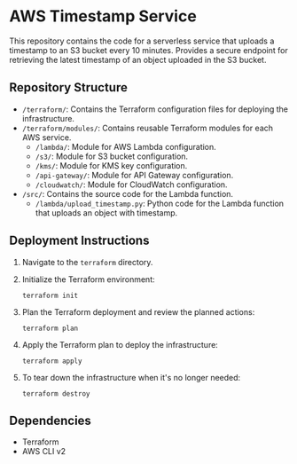 # AWS Timestamp Service

This repository contains the code for a serverless service that uploads a timestamp to an S3 bucket every 10 minutes.
Provides a secure endpoint for retrieving the latest timestamp of an object uploaded in the S3 bucket.

## Repository Structure

- `/terraform/`: Contains the Terraform configuration files for deploying the infrastructure.
- `/terraform/modules/`: Contains reusable Terraform modules for each AWS service.
    - `/lambda/`: Module for AWS Lambda configuration.
    - `/s3/`: Module for S3 bucket configuration.
    - `/kms/`: Module for KMS key configuration.
    - `/api-gateway/`: Module for API Gateway configuration.
    - `/cloudwatch/`: Module for CloudWatch configuration.
- `/src/`: Contains the source code for the Lambda function.
    - `/lambda/upload_timestamp.py`: Python code for the Lambda function that uploads an object with timestamp.

## Deployment Instructions

1. Navigate to the `terraform` directory.
2. Initialize the Terraform environment:

    ```
    terraform init
    ```

3. Plan the Terraform deployment and review the planned actions:

    ```
    terraform plan
    ```

4. Apply the Terraform plan to deploy the infrastructure:

    ```
    terraform apply
    ```

5. To tear down the infrastructure when it's no longer needed:

    ```
    terraform destroy
    ```

## Dependencies

- Terraform
- AWS CLI v2
